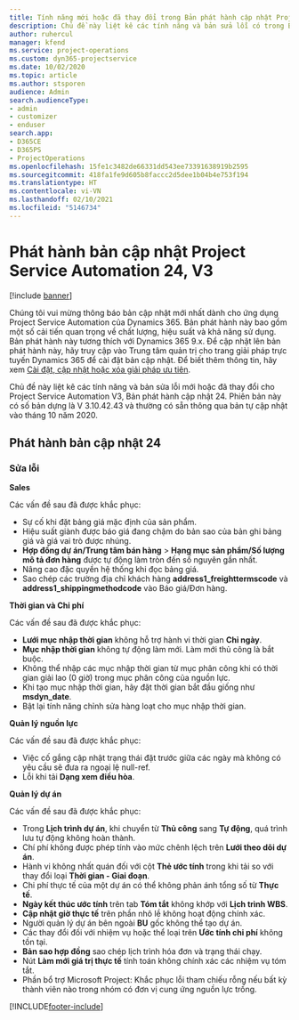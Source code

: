 ```yaml
---
title: Tính năng mới hoặc đã thay đổi trong Bản phát hành cập nhật Project Service Automation 24, V3
description: Chủ đề này liệt kê các tính năng và bản sửa lỗi có trong Bản phát hành cập nhật Project Service Automation 24, V3.
author: ruhercul
manager: kfend
ms.service: project-operations
ms.custom: dyn365-projectservice
ms.date: 10/02/2020
ms.topic: article
ms.author: stsporen
audience: Admin
search.audienceType:
- admin
- customizer
- enduser
search.app:
- D365CE
- D365PS
- ProjectOperations
ms.openlocfilehash: 15fe1c3482de66331dd543ee73391638919b2595
ms.sourcegitcommit: 418fa1fe9d605b8faccc2d5dee1b04b4e753f194
ms.translationtype: HT
ms.contentlocale: vi-VN
ms.lasthandoff: 02/10/2021
ms.locfileid: "5146734"
---
```

# <a name="project-service-automation-update-release-24-v3"></a>Phát hành bản cập nhật Project Service Automation 24, V3

[!include [banner](../includes/psa-now-project-operations.md)]

Chúng tôi vui mừng thông báo bản cập nhật mới nhất dành cho ứng dụng Project Service Automation của Dynamics 365. Bản phát hành này bao gồm một số cải tiến quan trọng về chất lượng, hiệu suất và khả năng sử dụng. Bản phát hành này tương thích với Dynamics 365 9.x. Để cập nhật lên bản phát hành này, hãy truy cập vào Trung tâm quản trị cho trang giải pháp trực tuyến Dynamics 365 để cài đặt bản cập nhật. Để biết thêm thông tin, hãy xem [Cài đặt, cập nhật hoặc xóa giải pháp ưu tiên](https://docs.microsoft.com/power-platform/admin/install-remove-preferred-solution).

Chủ đề này liệt kê các tính năng và bản sửa lỗi mới hoặc đã thay đổi cho Project Service Automation V3, Bản phát hành cập nhật 24. Phiên bản này có số bản dựng là V 3.10.42.43 và thường có sẵn thông qua bản tự cập nhật vào tháng 10 năm 2020.

## <a name="update-release-24"></a>Phát hành bản cập nhật 24

### <a name="bug-fixes"></a>Sửa lỗi

**Sales**

Các vấn đề sau đã được khắc phục:

- Sự cố khi đặt bảng giá mặc định của sản phẩm.
- Hiệu suất giành được báo giá đang chậm do bản sao của bản ghi bảng giá và giá vai trò được nhúng.
- **Hợp đồng dự án/Trung tâm bán hàng** > **Hạng mục sản phẩm/Số lượng mô tả đơn hàng** được tự động làm tròn đến số nguyên gần nhất.
- Nâng cao đặc quyền hệ thống khi đọc bảng giá.
- Sao chép các trường địa chỉ khách hàng **address1_freighttermscode** và **address1_shippingmethodcode** vào Báo giá/Đơn hàng. 


**Thời gian và Chi phí**

Các vấn đề sau đã được khắc phục:

- **Lưới mục nhập thời gian** không hỗ trợ hành vi thời gian **Chỉ ngày**.
- **Mục nhập thời gian** không tự động làm mới. Làm mới thủ công là bắt buộc.
- Không thể nhập các mục nhập thời gian từ mục phân công khi có thời gian giải lao (0 giờ) trong mục phân công của nguồn lực.
- Khi tạo mục nhập thời gian, hãy đặt thời gian bắt đầu giống như **msdyn_date**.
- Bật lại tính năng chỉnh sửa hàng loạt cho mục nhập thời gian.

**Quản lý nguồn lực**

Các vấn đề sau đã được khắc phục:

- Việc cố gắng cập nhật trạng thái đặt trước giữa các ngày mà không có yêu cầu sẽ đưa ra ngoại lệ null-ref.
- Lỗi khi tải **Dạng xem điều hòa**.


**Quản lý dự án**

Các vấn đề sau đã được khắc phục:

- Trong **Lịch trình dự án**, khi chuyển từ **Thủ công** sang **Tự động**, quá trình lưu tự động không hoàn thành.
- Chí phí không được phép tính vào mức chênh lệch trên **Lưới theo dõi dự án**.
- Hành vi không nhất quán đối với cột **Thẻ ước tính** trong khi tải so với thay đổi loại **Thời gian - Giai đoạn**.
- Chi phí thực tế của một dự án có thể không phản ánh tổng số từ **Thực tế**.
- **Ngày kết thúc ước tính** trên tab **Tóm tắt** không khớp với **Lịch trình WBS**.
- **Cập nhật giờ thực tế** trên phần nhô lề không hoạt động chính xác.
- Người quản lý dự án bên ngoài **BU** gốc không thể tạo dự án.
- Các thay đổi đối với nhiệm vụ hoặc thể loại trên **Ước tính chi phí** không tồn tại.
- **Bản sao hợp đồng** sao chép lịch trình hóa đơn và trạng thái chạy.
- Nút **Làm mới giá trị thực tế** tính toán không chính xác các nhiệm vụ tóm tắt.
- Phần bổ trợ Microsoft Project: Khắc phục lỗi tham chiếu rỗng nếu bất kỳ thành viên nào trong nhóm có đơn vị cung ứng nguồn lực trống.



[!INCLUDE[footer-include](../includes/footer-banner.md)]